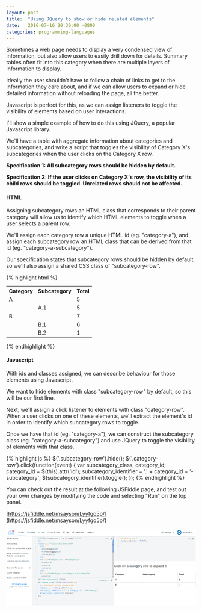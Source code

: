 ```yaml
---
layout: post
title:  "Using JQuery to show or hide related elements"
date:   2016-07-16 20:30:00 -0800
categories: programming-languages
---
```

Sometimes a web page needs to display a very condensed view of information, but also allow users to easily drill down for details.  Summary tables often fit into this category when there are multiple layers of information to display.

Ideally the user shouldn't have to follow a chain of links to get to the information they care about, and if we can allow users to expand or hide detailed information without reloading the page, all the better.

Javascript is perfect for this, as we can assign listeners to toggle the visibility of elements based on user interactions.

I'll show a simple example of how to do this using JQuery, a popular Javascript library.

We'll have a table with aggregate information about categories and subcategories, and write a script that toggles the visibility of Category X's subcategories when the user clicks on the Category X row.

**Specification 1: All subcategory rows should be hidden by default.**

**Specification 2: If the user clicks on Category X's row, the visibility of its child rows should be toggled.  Unrelated rows should not be affected.**

#### HTML

Assigning subcategory rows an HTML class that corresponds to their parent category will allow us to identify which HTML elements to toggle when a user selects a parent row.

We'll assign each category row a unique HTML id (eg. "category-a"), and assign each subcategory row an HTML class that can be derived from that id (eg. "category-a-subcategory").

Our specification states that subcategory rows should be hidden by default, so we'll also assign a shared CSS class of "subcategory-row".

{% highlight html %}
<table class="table table-bordered">
  <tbody>
    <tr>
      <th>Category</th>
      <th>Subcategory</th>
      <th>Total</th>
    </tr>
    <tr id="category-a" class="category-row">
      <td>A</td>
      <td></td>
      <td>5</td>
    </tr>
    <tr class="subcategory-row category-a-subcategory">
      <td></td>
      <td>A.1</td>
      <td>5</td>
    </tr>
    <tr id="category-b" class="category-row">
      <td>B</td>
      <td></td>
      <td>7</td>
    </tr>
    <tr class="subcategory-row category-b-subcategory">
      <td></td>
      <td>B.1</td>
      <td>6</td>
    </tr>
    <tr class="subcategory-row category-b-subcategory">
      <td></td>
      <td>B.2</td>
      <td>1</td>
    </tr>
  </tbody>
</table>
{% endhighlight %}

#### Javascript

With ids and classes assigned, we can describe behaviour for those elements using Javascript.

We want to hide elements with class "subcategory-row" by default, so this will be our first line.

Next, we'll assign a click listener to elements with class "category-row".  When a user clicks on one of these elements, we'll extract the element's id in order to identify which subcategory rows to toggle.

Once we have that id (eg. "category-a"), we can construct the subcategory class (eg. "category-a-subcategory") and use JQuery to toggle the visibility of elements with that class.

{% highlight js %}
$('.subcategory-row').hide();
$('.category-row').click(function(event) {
  var subcategory_class, category_id;
  category_id = $(this).attr('id');
  subcategory_identifier = '.' + category_id + '-subcategory';
  $(subcategory_identifier).toggle();
});
{% endhighlight %}

You can check out the result at the following JSFiddle page, and test out your own changes by modifying the code and selecting "Run" on the top panel.

[https://jsfiddle.net/msayson/Lyyfgo5p/](https://jsfiddle.net/msayson/Lyyfgo5p/)

![alt-text](/images/20160716_jsfiddle_showhiderows.png "JSFiddle sandbox")
